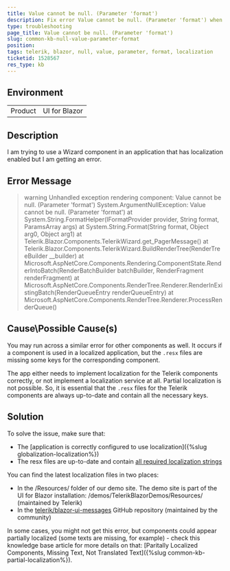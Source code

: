 ```yaml
---
title: Value cannot be null. (Parameter 'format')
description: Fix error Value cannot be null. (Parameter 'format') when using Telerik UI for Blazor.
type: troubleshooting
page_title: Value cannot be null. (Parameter 'format')
slug: common-kb-null-value-parameter-format
position: 
tags: telerik, blazor, null, value, parameter, format, localization
ticketid: 1528567
res_type: kb
---
```


## Environment
<table>
	<tbody>
		<tr>
			<td>Product</td>
			<td>UI for Blazor</td>
		</tr>
	</tbody>
</table>


## Description

I am trying to use a Wizard component in an application that has localization enabled but I am getting an error.

## Error Message

>warning Unhandled exception rendering component: Value cannot be null. (Parameter 'format')
System.ArgumentNullException: Value cannot be null. (Parameter 'format')
at System.String.FormatHelper(IFormatProvider provider, String format, ParamsArray args)
at System.String.Format(String format, Object arg0, Object arg1)
at Telerik.Blazor.Components.TelerikWizard.get_PagerMessage()
at Telerik.Blazor.Components.TelerikWizard.BuildRenderTree(RenderTreeBuilder __builder)
at Microsoft.AspNetCore.Components.Rendering.ComponentState.RenderIntoBatch(RenderBatchBuilder batchBuilder, RenderFragment renderFragment)
at Microsoft.AspNetCore.Components.RenderTree.Renderer.RenderInExistingBatch(RenderQueueEntry renderQueueEntry)
at Microsoft.AspNetCore.Components.RenderTree.Renderer.ProcessRenderQueue()


## Cause\Possible Cause(s)

You may run across a similar error for other components as well. It occurs if a component is used in a localized application, but the `.resx` files are missing some keys for the corresponding component.

The app either needs to implement localization for the Telerik components correctly, or not implement a localization service at all. Partial localization is not possible. So, it is essential that the `.resx` files for the Telerik components are always up-to-date and contain all the necessary keys.

## Solution

To solve the issue, make sure that:

* The [application is correctly configured to use localization]({%slug globalization-localization%})
* The resx files are up-to-date and contain [all required localization strings](https://docs.telerik.com/blazor-ui/api/Telerik.Blazor.Resources.Messages)


You can find the latest localization files in two places:

* In the /Resources/ folder of our demo site. The demo site is part of the UI for Blazor installation: /demos/TelerikBlazorDemos/Resources/ (maintained by Telerik)
* In the [telerik/blazor-ui-messages](https://github.com/telerik/blazor-ui-messages) GitHub repository (maintained by the community)

In some cases, you might not get this error, but components could appear partially localized (some texts are missing, for example) - check this knowledge base article for more details on that: [Paritally Localized Components, Missing Text, Not Translated Text]({%slug common-kb-partial-localization%}).

